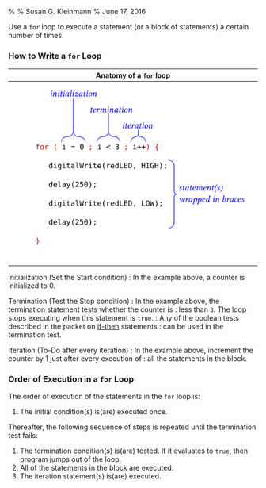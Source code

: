 %
% Susan G. Kleinmann
% June 17, 2016

Use a `for` loop to execute a statement (or a block of statements) a certain number
of times.

### How to Write a `for` Loop ###

| Anatomy of a `for` loop      |
|:----------------------------:|
| ![](images/anatomy-for.png)  |

Initialization (Set the Start condition)
: In the example above, a counter is initialized to 0.

Termination (Test the Stop condition)
: In the example above, the termination statement tests whether the counter is
: less than `3`.   The loop stops executing when this statement is `true`.
: Any of the boolean tests described in the packet on [if-then](../1-if-then) statements
: can be used in the termination test.

Iteration (To-Do after every iteration)
: In the example above, increment the counter by 1 just after every execution of
: all the statements in the block.
  
### Order of Execution in a `for` Loop ###

The order of execution of the statements in the `for` loop is:

1.  The initial condition(s) is(are) executed once.

Thereafter, the following sequence of steps is repeated until the
termination test fails:

1.  The termination condition(s) is(are) tested.  If it evaluates to `true`, then
program jumps out of the loop.
2.  All of the statements in the block are executed.
3.  The iteration statement(s) is(are) executed.


